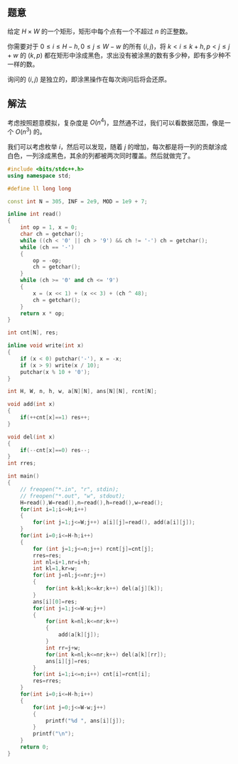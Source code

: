 ## 题意

给定 $H \times W$ 的一个矩形，矩形中每个点有一个不超过 $n$ 的正整数。

你需要对于 $0 \leq i \leq H-h, 0\leq j \leq W-w$ 的所有 $(i,j)$，将 $k < i \leq k +h, p<j\leq j+w$ 的 $(k,p)$ 都在矩形中涂成黑色，求出没有被涂黑的数有多少种，即有多少种不一样的数。

询问的 $(i,j)$ 是独立的，即涂黑操作在每次询问后将会还原。

## 解法

考虑按照题意模拟，复杂度是 $O(n^4)$，显然通不过，我们可以看数据范围，像是一个 $O(n^3)$ 的。

我们可以考虑枚举 $i$，然后可以发现，随着 $j$ 的增加，每次都是将一列的贡献涂成白色，一列涂成黑色，其余的列都被两次同时覆盖。然后就做完了。

```cpp
#include <bits/stdc++.h>
using namespace std;

#define ll long long

const int N = 305, INF = 2e9, MOD = 1e9 + 7;

inline int read()
{
	int op = 1, x = 0;
	char ch = getchar();
	while ((ch < '0' || ch > '9') && ch != '-') ch = getchar();
	while (ch == '-')
	{
		op = -op;
		ch = getchar();
	}
	while (ch >= '0' and ch <= '9')
	{
		x = (x << 1) + (x << 3) + (ch ^ 48);
		ch = getchar();
	}
	return x * op;
}

int cnt[N], res;

inline void write(int x)
{
	if (x < 0) putchar('-'), x = -x;
	if (x > 9) write(x / 10);
	putchar(x % 10 + '0');
}

int H, W, n, h, w, a[N][N], ans[N][N], rcnt[N];

void add(int x)
{
	if(++cnt[x]==1) res++;
}

void del(int x)
{
	if(--cnt[x]==0) res--;
}
int rres;

int main()
{
	// freopen("*.in", "r", stdin);
	// freopen("*.out", "w", stdout);
	H=read(),W=read(),n=read(),h=read(),w=read();
	for(int i=1;i<=H;i++)
	{
		for(int j=1;j<=W;j++) a[i][j]=read(), add(a[i][j]);
	}
	for(int i=0;i<=H-h;i++)
	{
		for (int j=1;j<=n;j++) rcnt[j]=cnt[j];
		rres=res;
		int nl=i+1,nr=i+h;
		int kl=1,kr=w;
		for(int j=nl;j<=nr;j++)
		{
			for(int k=kl;k<=kr;k++) del(a[j][k]);
		}
		ans[i][0]=res;
		for(int j=1;j<=W-w;j++)
		{
			for(int k=nl;k<=nr;k++)
			{
				add(a[k][j]);
			}
			int rr=j+w;
			for(int k=nl;k<=nr;k++) del(a[k][rr]);
			ans[i][j]=res;
		}
		for(int i=1;i<=n;i++) cnt[i]=rcnt[i];
		res=rres;
	}
	for(int i=0;i<=H-h;i++)
	{
		for(int j=0;j<=W-w;j++)
		{
			printf("%d ", ans[i][j]);
		}
		printf("\n");
	}
	return 0;
}
```
